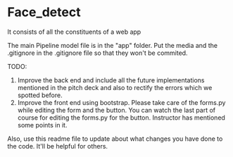 # Face_detect
It consists of all the constituents of a web app

The main Pipeline model file is in the "app" folder.
Put the media and the .gitignore in the .gitignore file so that they won't be commited.

TODO:
1. Improve the back end and include all the future implementations mentioned in the pitch deck and also to rectify the errors which we spotted before.
2. Improve the front end using bootstrap. Please take care of the forms.py while editing the form and the button. You can watch the last part of course 
   for editing the forms.py for the button. Instructor has mentioned some points in it.
   
Also, use this readme file to update about what changes you have done to the code. It'll be helpful for others. 
